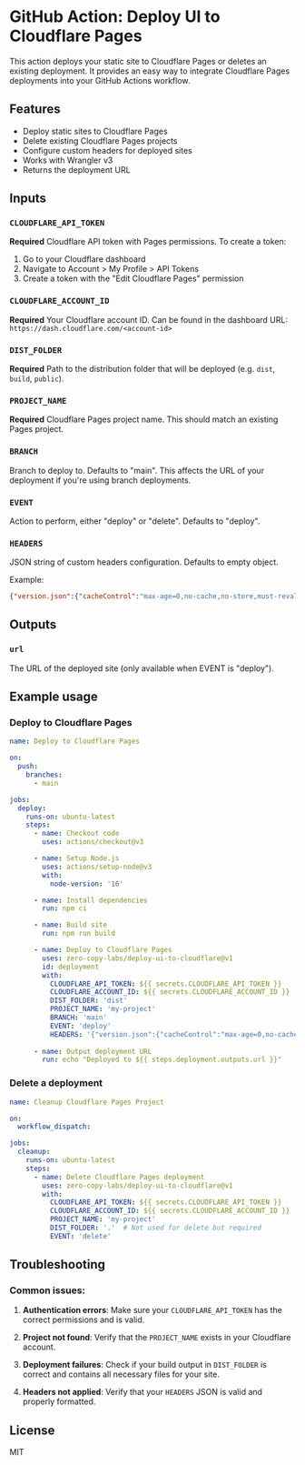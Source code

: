 # GitHub Action: Deploy UI to Cloudflare Pages

This action deploys your static site to Cloudflare Pages or deletes an existing deployment. It provides an easy way to integrate Cloudflare Pages deployments into your GitHub Actions workflow.

## Features

- Deploy static sites to Cloudflare Pages
- Delete existing Cloudflare Pages projects
- Configure custom headers for deployed sites
- Works with Wrangler v3
- Returns the deployment URL

## Inputs

### `CLOUDFLARE_API_TOKEN`

**Required** Cloudflare API token with Pages permissions. To create a token:
1. Go to your Cloudflare dashboard
2. Navigate to Account > My Profile > API Tokens
3. Create a token with the "Edit Cloudflare Pages" permission

### `CLOUDFLARE_ACCOUNT_ID`

**Required** Your Cloudflare account ID. Can be found in the dashboard URL: `https://dash.cloudflare.com/<account-id>`

### `DIST_FOLDER`

**Required** Path to the distribution folder that will be deployed (e.g. `dist`, `build`, `public`).

### `PROJECT_NAME`

**Required** Cloudflare Pages project name. This should match an existing Pages project.

### `BRANCH`

Branch to deploy to. Defaults to "main". This affects the URL of your deployment if you're using branch deployments.

### `EVENT`

Action to perform, either "deploy" or "delete". Defaults to "deploy".

### `HEADERS`

JSON string of custom headers configuration. Defaults to empty object.

Example:
```json
{"version.json":{"cacheControl":"max-age=0,no-cache,no-store,must-revalidate"}}
```

## Outputs

### `url`

The URL of the deployed site (only available when EVENT is "deploy").

## Example usage

### Deploy to Cloudflare Pages

```yaml
name: Deploy to Cloudflare Pages

on:
  push:
    branches:
      - main

jobs:
  deploy:
    runs-on: ubuntu-latest
    steps:
      - name: Checkout code
        uses: actions/checkout@v3

      - name: Setup Node.js
        uses: actions/setup-node@v3
        with:
          node-version: '16'

      - name: Install dependencies
        run: npm ci

      - name: Build site
        run: npm run build

      - name: Deploy to Cloudflare Pages
        uses: zero-copy-labs/deploy-ui-to-cloudflare@v1
        id: deployment
        with:
          CLOUDFLARE_API_TOKEN: ${{ secrets.CLOUDFLARE_API_TOKEN }}
          CLOUDFLARE_ACCOUNT_ID: ${{ secrets.CLOUDFLARE_ACCOUNT_ID }}
          DIST_FOLDER: 'dist'
          PROJECT_NAME: 'my-project'
          BRANCH: 'main'
          EVENT: 'deploy'
          HEADERS: '{"version.json":{"cacheControl":"max-age=0,no-cache,no-store,must-revalidate"}}'
      
      - name: Output deployment URL
        run: echo "Deployed to ${{ steps.deployment.outputs.url }}"
```

### Delete a deployment

```yaml
name: Cleanup Cloudflare Pages Project

on:
  workflow_dispatch:

jobs:
  cleanup:
    runs-on: ubuntu-latest
    steps:
      - name: Delete Cloudflare Pages deployment
        uses: zero-copy-labs/deploy-ui-to-cloudflare@v1
        with:
          CLOUDFLARE_API_TOKEN: ${{ secrets.CLOUDFLARE_API_TOKEN }}
          CLOUDFLARE_ACCOUNT_ID: ${{ secrets.CLOUDFLARE_ACCOUNT_ID }}
          PROJECT_NAME: 'my-project'
          DIST_FOLDER: '.'  # Not used for delete but required
          EVENT: 'delete'
```

## Troubleshooting

### Common issues:

1. **Authentication errors**: Make sure your `CLOUDFLARE_API_TOKEN` has the correct permissions and is valid.

2. **Project not found**: Verify that the `PROJECT_NAME` exists in your Cloudflare account.

3. **Deployment failures**: Check if your build output in `DIST_FOLDER` is correct and contains all necessary files for your site.

4. **Headers not applied**: Verify that your `HEADERS` JSON is valid and properly formatted.

## License

MIT
